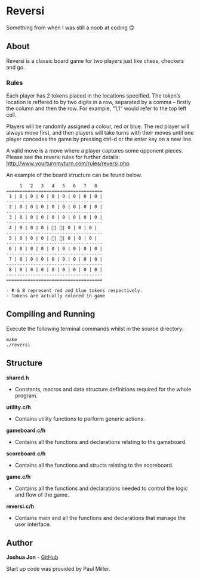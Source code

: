 # Reversi

Something from when I was still a noob at coding 🙃

## About
Reversi is a classic board game for two players just like chess, checkers and go.

### Rules

Each player has 2 tokens placed in the locations specified. The token’s location is reffered to by two digits in a row, separated by a comma – firstly the column and then the row. For example, “1,1” would refer to the top left cell.

Players will be randomly assigned a colour, red or blue. The red player will always move first, and then players will take turns with their moves until one player concedes the game by pressing ctrl-d or the enter key on a new line.

A valid move is a move where a player captures some opponent pieces. Please see the reversi rules for further details: http://www.yourturnmyturn.com/rules/reversi.php

An example of the board structure can be found below.

```
     1   2   3   4   5   6   7   8  
====================================
 1 | 0 | 0 | 0 | 0 | 0 | 0 | 0 | 0 |
------------------------------------
 2 | 0 | 0 | 0 | 0 | 0 | 0 | 0 | 0 |
------------------------------------
 3 | 0 | 0 | 0 | 0 | 0 | 0 | 0 | 0 |
------------------------------------
 4 | 0 | 0 | 0 | 🔴| 🔵| 0 | 0 | 0 |
------------------------------------
 5 | 0 | 0 | 0 | 🔵| 🔴| 0 | 0 | 0 |
------------------------------------
 6 | 0 | 0 | 0 | 0 | 0 | 0 | 0 | 0 |
------------------------------------
 7 | 0 | 0 | 0 | 0 | 0 | 0 | 0 | 0 |
------------------------------------
 8 | 0 | 0 | 0 | 0 | 0 | 0 | 0 | 0 |
------------------------------------
====================================

- R & B represent red and blue tokens respectively.
- Tokens are actually colored in game
```

## Compiling and Running
Execute the following terminal commands whilst in the source directory:
```
make
./reversi
```
## Structure
**shared.h**
* Constants, macros and data structure definitions required for the whole program.

**utility.c/h**
* Contains utility functions to perform generic actions.

**gameboard.c/h**
* Contains all the functions and declarations relating to the gameboard.

**scoreboard.c/h**
* Contains all the functions and structs relating to the scoreboard.

**game.c/h**
* Contains all the functions and declarations needed to control the logic and flow of the game.

**reversi.c/h**
* Contains main and all the functions and declarations that manage the user interface.

## Author
**Joshua Jon** - [GitHub](https://github.com/JoshJon)

Start up code was provided by Paul Miller.
